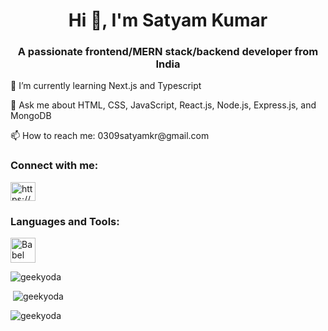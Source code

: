 
<h1 align="center">Hi 👋, I'm Satyam Kumar</h1>
<h3 align="center">A passionate frontend/MERN stack/backend developer from India</h3>

<p align="left">🌱 I’m currently learning Next.js and Typescript</p>

<p align="left">💬 Ask me about HTML, CSS, JavaScript, React.js, Node.js, Express.js, and MongoDB</p>

<p align="left">📫 How to reach me: 0309satyamkr@gmail.com</p>

<h3 align="left">Connect with me:</h3>
<p align="left">
  <a href="https://dev.to/https://dev.to/geekyoda" target="blank"><img align="center" src="https://raw.githubusercontent.com/rahuldkjain/github-profile-readme-generator/master/src/images/icons/Social/devto.svg" alt="https://dev.to/geekyoda" height="30" width="40" /></a>
</p>

<h3 align="left">Languages and Tools:</h3>
<p align="left">
  <a href="https://babeljs.io/" target="_blank" rel="noreferrer">
    <img src="https://www.vectorlogo.zone/logos/babeljs/babeljs-icon.svg" alt="Babel" width="40" height="40"/>
  </a>
  <!-- Add more icons for other tools and technologies -->
</p>

<p align="left"><img src="https://github-readme-stats.vercel.app/api/top-langs?username=geekyoda&show_icons=true&locale=en&layout=compact" alt="geekyoda" /></p>

<p align="left">&nbsp;<img src="https://github-readme-stats.vercel.app/api?username=geekyoda&show_icons=true&locale=en" alt="geekyoda" /></p>

<p align="left"><img src="https://github-readme-streak-stats.herokuapp.com/?user=geekyoda" alt="geekyoda" /></p>

